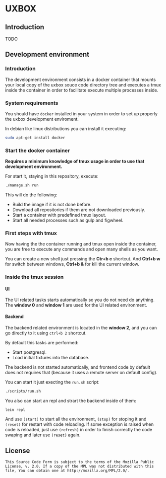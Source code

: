 # UXBOX #

## Introduction ##

TODO

## Development environment ##

### Introduction ###

The development environment consists in a docker container that mounts your local
copy of the uxbox souce code directory tree and executes a tmux inside the container
in order to facilitate execute multiple processes inside.


### System requirements ###

You should have `docker` installed in your system in order to set up properly
the uxbox development enviroment.

In debian like linux distributions you can install it executing:

```bash
sudo apt-get install docker
```


### Start the docker container ###

**Requires a minimum knowledge of tmux usage in order to use that development
environment.**

For start it, staying in this repository, execute:

```bash
./manage.sh run
```

This will do the following:

- Build the image if it is not done before.
- Download all repositories if them are not downloaded previously.
- Start a container with predefined tmux layout.
- Start all needed processes such as gulp and figwheel.


### First steps with tmux ###

Now having the the container running and tmux open inside the container, you are
free to execute any commands and open many shells as you want.

You can create a new shell just pressing the **Ctr+b c** shortcut. And **Ctrl+b w**
for switch between windows, **Ctrl+b &** for kill the current window.

### Inside the tmux session ###

#### UI ####

The UI related tasks starts automatically so you do not need do anything. The
**window 0** and **window 1** are used for the UI related environment.


#### Backend ####

The backend related environment is located in the **window 2**, and you can go
directly to it using `ctrl+b 2` shortcut.

By default this tasks are performed:

- Start postgresql.
- Load initial fixtures into the database.

The backend is not started automatically, and frontend code by default does not
requires that (because it uses a remote server on default config).

You can start it just execting the `run.sh` script:

```bash
./scripts/run.sh
```

You also can start an repl and strart the backend inside of them:

```bash
lein repl
```

And use `(start)` to start all the environment, `(stop)` for stoping it and
`(reset)` for restart with code reloading. If some exception is raised when
code is reloaded, just use `(refresh)` in order to finish correctly the
code swaping and later use `(reset)` again.


## License ##

```
This Source Code Form is subject to the terms of the Mozilla Public
License, v. 2.0. If a copy of the MPL was not distributed with this
file, You can obtain one at http://mozilla.org/MPL/2.0/.
```

